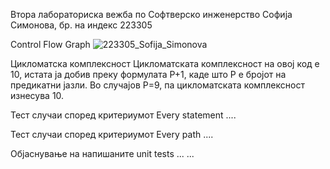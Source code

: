 Втора лабораториска вежба по Софтверско инженерство
Софија Симонова, бр. на индекс 223305

Control Flow Graph
![223305_Sofija_Simonova](https://github.com/SofijaSimonova/SI_2024_lab2_223305/assets/159633263/c61e273a-065a-4c2f-8357-9756b6bd03f0)



Цикломатска комплексност
Цикломатската комплексност на овој код е 10, истата ја добив преку формулата P+1, каде што P е бројот на предикатни јазли. Во случајoв P=9, па цикломатската комплексност изнесува 10.

Тест случаи според критериумот Every statement
....

Тест случаи според критериумот Every path
....

Објаснување на напишаните unit tests
... ...
